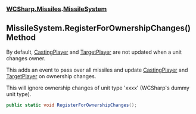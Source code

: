 ### [WCSharp.Missiles](WCSharp.Missiles.md 'WCSharp.Missiles').[MissileSystem](WCSharp.Missiles.MissileSystem.md 'WCSharp.Missiles.MissileSystem')

## MissileSystem.RegisterForOwnershipChanges() Method

By default, [CastingPlayer](WCSharp.Missiles.Missile.CastingPlayer.md 'WCSharp.Missiles.Missile.CastingPlayer') and [TargetPlayer](WCSharp.Missiles.Missile.TargetPlayer.md 'WCSharp.Missiles.Missile.TargetPlayer') are not updated when a unit changes owner.  
  
This adds an event to pass over all missiles and update [CastingPlayer](WCSharp.Missiles.Missile.CastingPlayer.md 'WCSharp.Missiles.Missile.CastingPlayer') and [TargetPlayer](WCSharp.Missiles.Missile.TargetPlayer.md 'WCSharp.Missiles.Missile.TargetPlayer') on ownership changes.  
  
This will ignore ownership changes of unit type 'xxxx' (WCSharp's dummy unit type).

```csharp
public static void RegisterForOwnershipChanges();
```